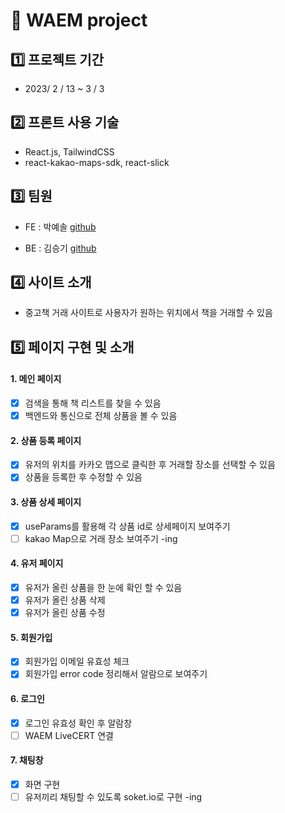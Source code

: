 # 📌 WAEM project

## 1️⃣ 프로젝트 기간

- 2023/ 2 / 13 ~ 3 / 3

## 2️⃣ 프론트 사용 기술

- React.js, TailwindCSS
- react-kakao-maps-sdk, react-slick

## 3️⃣ 팀원

- FE : 박예솔 [github](https://github.com/yessssssssssol/WAEM-intern)

- BE : 김승기 [github](https://github.com/seuungkei/waem-daangn)

## 4️⃣ 사이트 소개

- 중고책 거래 사이트로 사용자가 원하는 위치에서 책을 거래할 수 있음

## 5️⃣ 페이지 구현 및 소개

#### 1. 메인 페이지

- [x] 검색을 통해 책 리스트를 찾을 수 있음
- [x] 백엔드와 통신으로 전체 상품을 볼 수 있음

#### 2. 상품 등록 페이지

- [x] 유저의 위치를 카카오 맵으로 클릭한 후 거래할 장소를 선택할 수 있음
- [x] 상품을 등록한 후 수정할 수 있음

#### 3. 상품 상세 페이지

- [x] useParams를 활용해 각 상품 id로 상세페이지 보여주기
- [ ] kakao Map으로 거래 장소 보여주기 -ing

#### 4. 유저 페이지

- [x] 유저가 올린 상품을 한 눈에 확인 할 수 있음
- [x] 유저가 올린 상품 삭제
- [x] 유저가 올린 상품 수정

#### 5. 회원가입

- [x] 회원가입 이메일 유효성 체크
- [x] 회원가입 error code 정리해서 알람으로 보여주기

#### 6. 로그인

- [x] 로그인 유효성 확인 후 알람창
- [ ] WAEM LiveCERT 연결

#### 7. 채팅창

- [x] 화면 구현
- [ ] 유저끼리 채팅할 수 있도록 soket.io로 구현 -ing
